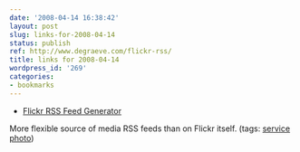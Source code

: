 ```yaml
---
date: '2008-04-14 16:38:42'
layout: post
slug: links-for-2008-04-14
status: publish
ref: http://www.degraeve.com/flickr-rss/
title: links for 2008-04-14
wordpress_id: '269'
categories:
- bookmarks
---
```




  * [Flickr RSS Feed Generator](http://www.degraeve.com/flickr-rss/)




More flexible source of media RSS feeds than on Flickr itself. (tags: [service](http://del.icio.us/eob/service) [photo](http://del.icio.us/eob/photo))






